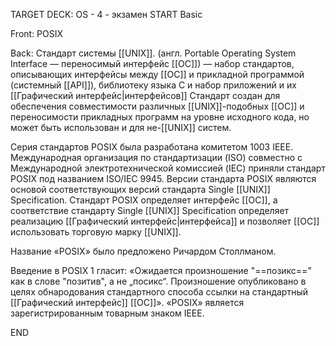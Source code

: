 TARGET DECK: OS - 4 - экзамен
START
Basic

Front: POSIX  

Back: Стандарт системы [[UNIX]]. (англ. Portable Operating System Interface — переносимый интерфейс [[ОС]]) — набор стандартов, описывающих интерфейсы между [[ОС]] и прикладной программой (системный [[API]]), библиотеку языка C и набор приложений и их [[Графический интерфейс|интерфейсов]] Стандарт создан для обеспечения совместимости различных [[UNIX]]-подобных [[ОС]] и переносимости прикладных программ на уровне исходного кода, но может быть использован и для не-[[UNIX]] систем.



Серия стандартов POSIX была разработана комитетом 1003 IEEE. Международная организация по стандартизации (ISO) совместно c Международной электротехнической комиссией (IEC) приняли стандарт POSIX под названием ISO/IEC 9945. Версии стандарта POSIX являются основой соответствующих версий стандарта Single [[UNIX]] Specification. Стандарт POSIX определяет интерфейс [[ОС]], а соответствие стандарту Single [[UNIX]] Specification определяет реализацию [[Графический интерфейс|интерфейса]] и позволяет [[ОС]] использовать торговую марку [[UNIX]].

Название «POSIX» было предложено Ричардом Столлманом. 

Введение в POSIX 1 гласит: «Ожидается произношение "==позикс==" как в слове "позитив", а не „посикс“. 
Произношение опубликовано в целях обнародования стандартного способа ссылки на стандартный [[Графический интерфейс]] [[ОС]]». «POSIX» является зарегистрированным товарным знаком IEEE.
<!--ID: 1663488761169-->
END 